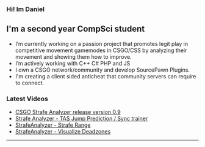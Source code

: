 ### Hi! Im Daniel

## I'm a second year CompSci student
- I’m currently working on a passion project that promotes legit play in competitive movement gamemodes in CSGO/CSS by analyzing their movement and showing them how to improve.
- I’m actively working with C++ C# PHP and JS
- I own a CSGO network/community and develop SourcePawn Plugins.
- I'm creating a client sided anticheat that community servers can require to connect.
### Latest Videos
<!-- YOUTUBE:START -->
- [CSGO Strafe Analyzer release version 0.9 ](https://www.youtube.com/watch?v=XSQNXGm-n3I)
- [Strafe Analyzer - TAS Jump Prediction / Sync trainer](https://www.youtube.com/watch?v=iY2L3Ftp3VI)
- [StrafeAnalyzer - Strafe Range](https://www.youtube.com/watch?v=nLl8XsQlLqI)
- [StrafeAnalyzer - Visualize Deadzones](https://www.youtube.com/watch?v=6rdJtAcdF4s)
<!-- YOUTUBE:END -->
---
[youtube]: https://www.youtube.com/channel/UC-22kxkKtKnBZugyPFwl9bw
